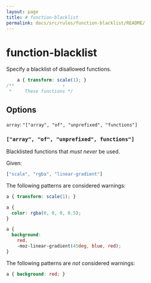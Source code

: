 ```yaml
---
layout: page
title: # function-blacklist
permalink: docs/src/rules/function-blacklist/README/
---
```


# function-blacklist

Specify a blacklist of disallowed functions.

```css
    a { transform: scale(1); }
/**                  ↑
 *     These functions */
```

## Options

`array`: `"["array", "of", "unprefixed", "functions"]`

### `["array", "of", "unprefixed", functions"]`

Blacklisted functions that *must never* be used.

Given:

```js
["scale", "rgba", "linear-gradient"]
```

The following patterns are considered warnings:

```css
a { transform: scale(1); }
```

```css
a {
  color: rgba(0, 0, 0, 0.5);
}
```

```css
a {
  background:
    red,
    -moz-linear-gradient(45deg, blue, red);
}
```

The following patterns are *not* considered warnings:

```css
a { background: red; }
```
